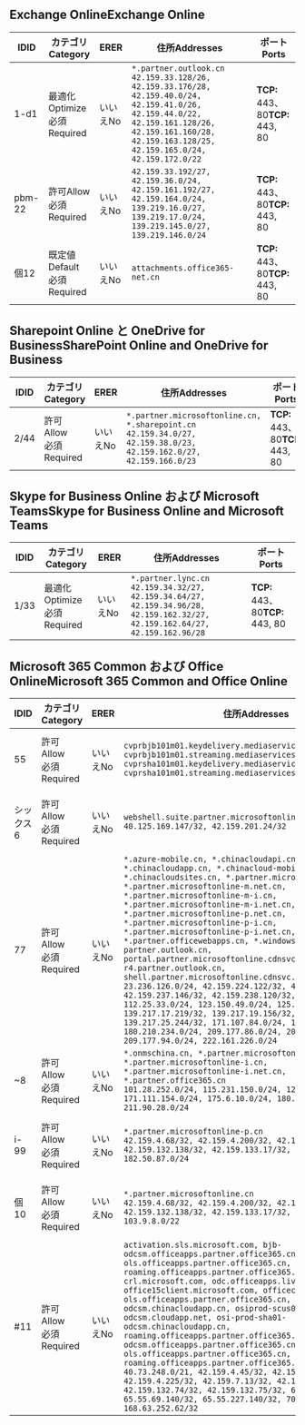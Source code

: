 <!--THIS FILE IS AUTOMATICALLY GENERATED. MANUAL CHANGES WILL BE OVERWRITTEN.-->
<!--Please contact the Office 365 Endpoints team with any questions.-->
<!--China endpoints version 2018112800-->
<!--File generated 2019-03-12 12:08:27.1919-->

## <a name="exchange-online"></a><span data-ttu-id="419e3-101">Exchange Online</span><span class="sxs-lookup"><span data-stu-id="419e3-101">Exchange Online</span></span>

<span data-ttu-id="419e3-102">ID</span><span class="sxs-lookup"><span data-stu-id="419e3-102">ID</span></span> | <span data-ttu-id="419e3-103">カテゴリ</span><span class="sxs-lookup"><span data-stu-id="419e3-103">Category</span></span> | <span data-ttu-id="419e3-104">ER</span><span class="sxs-lookup"><span data-stu-id="419e3-104">ER</span></span> | <span data-ttu-id="419e3-105">住所</span><span class="sxs-lookup"><span data-stu-id="419e3-105">Addresses</span></span> | <span data-ttu-id="419e3-106">ポート</span><span class="sxs-lookup"><span data-stu-id="419e3-106">Ports</span></span>
-- | -------------------- | -- | --------------------------------------------------------------------------------------------------------------------------------------------------------------------------------------------------------- | ----------------
<span data-ttu-id="419e3-107">1-d</span><span class="sxs-lookup"><span data-stu-id="419e3-107">1</span></span> | <span data-ttu-id="419e3-108">最適化</span><span class="sxs-lookup"><span data-stu-id="419e3-108">Optimize</span></span><BR><span data-ttu-id="419e3-109">必須</span><span class="sxs-lookup"><span data-stu-id="419e3-109">Required</span></span> | <span data-ttu-id="419e3-110">いいえ</span><span class="sxs-lookup"><span data-stu-id="419e3-110">No</span></span> | `*.partner.outlook.cn`<BR>`42.159.33.128/26, 42.159.33.176/28, 42.159.40.0/24, 42.159.41.0/26, 42.159.44.0/22, 42.159.161.128/26, 42.159.161.160/28, 42.159.163.128/25, 42.159.165.0/24, 42.159.172.0/22` | <span data-ttu-id="419e3-111">**TCP:** 443、80</span><span class="sxs-lookup"><span data-stu-id="419e3-111">**TCP:** 443, 80</span></span>
<span data-ttu-id="419e3-112">pbm-2</span><span class="sxs-lookup"><span data-stu-id="419e3-112">2</span></span> | <span data-ttu-id="419e3-113">許可</span><span class="sxs-lookup"><span data-stu-id="419e3-113">Allow</span></span><BR><span data-ttu-id="419e3-114">必須</span><span class="sxs-lookup"><span data-stu-id="419e3-114">Required</span></span> | <span data-ttu-id="419e3-115">いいえ</span><span class="sxs-lookup"><span data-stu-id="419e3-115">No</span></span> | `42.159.33.192/27, 42.159.36.0/24, 42.159.161.192/27, 42.159.164.0/24, 139.219.16.0/27, 139.219.17.0/24, 139.219.145.0/27, 139.219.146.0/24` | <span data-ttu-id="419e3-116">**TCP:** 443、80</span><span class="sxs-lookup"><span data-stu-id="419e3-116">**TCP:** 443, 80</span></span>
<span data-ttu-id="419e3-117">個</span><span class="sxs-lookup"><span data-stu-id="419e3-117">12</span></span> | <span data-ttu-id="419e3-118">既定値</span><span class="sxs-lookup"><span data-stu-id="419e3-118">Default</span></span><BR><span data-ttu-id="419e3-119">必須</span><span class="sxs-lookup"><span data-stu-id="419e3-119">Required</span></span> | <span data-ttu-id="419e3-120">いいえ</span><span class="sxs-lookup"><span data-stu-id="419e3-120">No</span></span> | `attachments.office365-net.cn` | <span data-ttu-id="419e3-121">**TCP:** 443、80</span><span class="sxs-lookup"><span data-stu-id="419e3-121">**TCP:** 443, 80</span></span>

## <a name="sharepoint-online-and-onedrive-for-business"></a><span data-ttu-id="419e3-122">Sharepoint Online と OneDrive for Business</span><span class="sxs-lookup"><span data-stu-id="419e3-122">SharePoint Online and OneDrive for Business</span></span>

<span data-ttu-id="419e3-123">ID</span><span class="sxs-lookup"><span data-stu-id="419e3-123">ID</span></span> | <span data-ttu-id="419e3-124">カテゴリ</span><span class="sxs-lookup"><span data-stu-id="419e3-124">Category</span></span> | <span data-ttu-id="419e3-125">ER</span><span class="sxs-lookup"><span data-stu-id="419e3-125">ER</span></span> | <span data-ttu-id="419e3-126">住所</span><span class="sxs-lookup"><span data-stu-id="419e3-126">Addresses</span></span> | <span data-ttu-id="419e3-127">ポート</span><span class="sxs-lookup"><span data-stu-id="419e3-127">Ports</span></span>
-- | ----------------- | -- | --------------------------------------------------------------------------------------------------------------------- | ----------------
<span data-ttu-id="419e3-128">2/4</span><span class="sxs-lookup"><span data-stu-id="419e3-128">4</span></span> | <span data-ttu-id="419e3-129">許可</span><span class="sxs-lookup"><span data-stu-id="419e3-129">Allow</span></span><BR><span data-ttu-id="419e3-130">必須</span><span class="sxs-lookup"><span data-stu-id="419e3-130">Required</span></span> | <span data-ttu-id="419e3-131">いいえ</span><span class="sxs-lookup"><span data-stu-id="419e3-131">No</span></span> | `*.partner.microsoftonline.cn, *.sharepoint.cn`<BR>`42.159.34.0/27, 42.159.38.0/23, 42.159.162.0/27, 42.159.166.0/23` | <span data-ttu-id="419e3-132">**TCP:** 443、80</span><span class="sxs-lookup"><span data-stu-id="419e3-132">**TCP:** 443, 80</span></span>

## <a name="skype-for-business-online-and-microsoft-teams"></a><span data-ttu-id="419e3-133">Skype for Business Online および Microsoft Teams</span><span class="sxs-lookup"><span data-stu-id="419e3-133">Skype for Business Online and Microsoft Teams</span></span>

<span data-ttu-id="419e3-134">ID</span><span class="sxs-lookup"><span data-stu-id="419e3-134">ID</span></span> | <span data-ttu-id="419e3-135">カテゴリ</span><span class="sxs-lookup"><span data-stu-id="419e3-135">Category</span></span> | <span data-ttu-id="419e3-136">ER</span><span class="sxs-lookup"><span data-stu-id="419e3-136">ER</span></span> | <span data-ttu-id="419e3-137">住所</span><span class="sxs-lookup"><span data-stu-id="419e3-137">Addresses</span></span> | <span data-ttu-id="419e3-138">ポート</span><span class="sxs-lookup"><span data-stu-id="419e3-138">Ports</span></span>
-- | -------------------- | -- | -------------------------------------------------------------------------------------------------------------------------------- | ----------------
<span data-ttu-id="419e3-139">1/3</span><span class="sxs-lookup"><span data-stu-id="419e3-139">3</span></span> | <span data-ttu-id="419e3-140">最適化</span><span class="sxs-lookup"><span data-stu-id="419e3-140">Optimize</span></span><BR><span data-ttu-id="419e3-141">必須</span><span class="sxs-lookup"><span data-stu-id="419e3-141">Required</span></span> | <span data-ttu-id="419e3-142">いいえ</span><span class="sxs-lookup"><span data-stu-id="419e3-142">No</span></span> | `*.partner.lync.cn`<BR>`42.159.34.32/27, 42.159.34.64/27, 42.159.34.96/28, 42.159.162.32/27, 42.159.162.64/27, 42.159.162.96/28` | <span data-ttu-id="419e3-143">**TCP:** 443、80</span><span class="sxs-lookup"><span data-stu-id="419e3-143">**TCP:** 443, 80</span></span>

## <a name="microsoft-365-common-and-office-online"></a><span data-ttu-id="419e3-144">Microsoft 365 Common および Office Online</span><span class="sxs-lookup"><span data-stu-id="419e3-144">Microsoft 365 Common and Office Online</span></span>

<span data-ttu-id="419e3-145">ID</span><span class="sxs-lookup"><span data-stu-id="419e3-145">ID</span></span> | <span data-ttu-id="419e3-146">カテゴリ</span><span class="sxs-lookup"><span data-stu-id="419e3-146">Category</span></span> | <span data-ttu-id="419e3-147">ER</span><span class="sxs-lookup"><span data-stu-id="419e3-147">ER</span></span> | <span data-ttu-id="419e3-148">住所</span><span class="sxs-lookup"><span data-stu-id="419e3-148">Addresses</span></span> | <span data-ttu-id="419e3-149">ポート</span><span class="sxs-lookup"><span data-stu-id="419e3-149">Ports</span></span>
-- | ----------------- | -- | ---------------------------------------------------------------------------------------------------------------------------------------------------------------------------------------------------------------------------------------------------------------------------------------------------------------------------------------------------------------------------------------------------------------------------------------------------------------------------------------------------------------------------------------------------------------------------------------------------------------------------------------------------------------------------------------------------------------------------------------------------------------------------------------------------------------------------------------------------------------------------------------------------------------------- | ----------------
<span data-ttu-id="419e3-150">5</span><span class="sxs-lookup"><span data-stu-id="419e3-150">5</span></span> | <span data-ttu-id="419e3-151">許可</span><span class="sxs-lookup"><span data-stu-id="419e3-151">Allow</span></span><BR><span data-ttu-id="419e3-152">必須</span><span class="sxs-lookup"><span data-stu-id="419e3-152">Required</span></span> | <span data-ttu-id="419e3-153">いいえ</span><span class="sxs-lookup"><span data-stu-id="419e3-153">No</span></span> | `cvprbjb101m01.keydelivery.mediaservices.chinacloudapi.cn, cvprbjb101m01.streaming.mediaservices.chinacloudapi.cn, cvprsha101m01.keydelivery.mediaservices.chinacloudapi.cn, cvprsha101m01.streaming.mediaservices.chinacloudapi.cn` | <span data-ttu-id="419e3-154">**TCP:** 443、80</span><span class="sxs-lookup"><span data-stu-id="419e3-154">**TCP:** 443, 80</span></span>
<span data-ttu-id="419e3-155">シックス</span><span class="sxs-lookup"><span data-stu-id="419e3-155">6</span></span> | <span data-ttu-id="419e3-156">許可</span><span class="sxs-lookup"><span data-stu-id="419e3-156">Allow</span></span><BR><span data-ttu-id="419e3-157">必須</span><span class="sxs-lookup"><span data-stu-id="419e3-157">Required</span></span> | <span data-ttu-id="419e3-158">いいえ</span><span class="sxs-lookup"><span data-stu-id="419e3-158">No</span></span> | `webshell.suite.partner.microsoftonline.cn`<BR>`40.125.169.147/32, 42.159.201.24/32` | <span data-ttu-id="419e3-159">**TCP:** 443、80</span><span class="sxs-lookup"><span data-stu-id="419e3-159">**TCP:** 443, 80</span></span>
<span data-ttu-id="419e3-160">7</span><span class="sxs-lookup"><span data-stu-id="419e3-160">7</span></span> | <span data-ttu-id="419e3-161">許可</span><span class="sxs-lookup"><span data-stu-id="419e3-161">Allow</span></span><BR><span data-ttu-id="419e3-162">必須</span><span class="sxs-lookup"><span data-stu-id="419e3-162">Required</span></span> | <span data-ttu-id="419e3-163">いいえ</span><span class="sxs-lookup"><span data-stu-id="419e3-163">No</span></span> | `*.azure-mobile.cn, *.chinacloudapi.cn, *.chinacloudapp.cn, *.chinacloud-mobile.cn, *.chinacloudsites.cn, *.partner.microsoftonline-m.cn, *.partner.microsoftonline-m.net.cn, *.partner.microsoftonline-m-i.cn, *.partner.microsoftonline-m-i.net.cn, *.partner.microsoftonline-p.net.cn, *.partner.microsoftonline-p-i.cn, *.partner.microsoftonline-p-i.net.cn, *.partner.officewebapps.cn, *.windowsazure.cn, partner.outlook.cn, portal.partner.microsoftonline.cdnsvc.com, r4.partner.outlook.cn, shell.partner.microsoftonline.cdnsvc.com`<BR>`23.236.126.0/24, 42.159.224.122/32, 42.159.233.91/32, 42.159.237.146/32, 42.159.238.120/32, 58.68.168.0/24, 112.25.33.0/24, 123.150.49.0/24, 125.65.247.0/24, 139.217.17.219/32, 139.217.19.156/32, 139.217.21.3/32, 139.217.25.244/32, 171.107.84.0/24, 180.210.232.0/24, 180.210.234.0/24, 209.177.86.0/24, 209.177.90.0/24, 209.177.94.0/24, 222.161.226.0/24` | <span data-ttu-id="419e3-164">**TCP:** 443、80</span><span class="sxs-lookup"><span data-stu-id="419e3-164">**TCP:** 443, 80</span></span>
<span data-ttu-id="419e3-165">~</span><span class="sxs-lookup"><span data-stu-id="419e3-165">8</span></span> | <span data-ttu-id="419e3-166">許可</span><span class="sxs-lookup"><span data-stu-id="419e3-166">Allow</span></span><BR><span data-ttu-id="419e3-167">必須</span><span class="sxs-lookup"><span data-stu-id="419e3-167">Required</span></span> | <span data-ttu-id="419e3-168">いいえ</span><span class="sxs-lookup"><span data-stu-id="419e3-168">No</span></span> | `*.onmschina.cn, *.partner.microsoftonline.net.cn, *.partner.microsoftonline-i.cn, *.partner.microsoftonline-i.net.cn, *.partner.office365.cn`<BR>`101.28.252.0/24, 115.231.150.0/24, 123.235.32.0/24, 171.111.154.0/24, 175.6.10.0/24, 180.210.229.0/24, 211.90.28.0/24` | <span data-ttu-id="419e3-169">**TCP:** 443、80</span><span class="sxs-lookup"><span data-stu-id="419e3-169">**TCP:** 443, 80</span></span>
<span data-ttu-id="419e3-170">i-9</span><span class="sxs-lookup"><span data-stu-id="419e3-170">9</span></span> | <span data-ttu-id="419e3-171">許可</span><span class="sxs-lookup"><span data-stu-id="419e3-171">Allow</span></span><BR><span data-ttu-id="419e3-172">必須</span><span class="sxs-lookup"><span data-stu-id="419e3-172">Required</span></span> | <span data-ttu-id="419e3-173">いいえ</span><span class="sxs-lookup"><span data-stu-id="419e3-173">No</span></span> | `*.partner.microsoftonline-p.cn`<BR>`42.159.4.68/32, 42.159.4.200/32, 42.159.7.156/32, 42.159.132.138/32, 42.159.133.17/32, 42.159.135.78/32, 182.50.87.0/24` | <span data-ttu-id="419e3-174">**TCP:** 443、80</span><span class="sxs-lookup"><span data-stu-id="419e3-174">**TCP:** 443, 80</span></span>
<span data-ttu-id="419e3-175">個</span><span class="sxs-lookup"><span data-stu-id="419e3-175">10</span></span> | <span data-ttu-id="419e3-176">許可</span><span class="sxs-lookup"><span data-stu-id="419e3-176">Allow</span></span><BR><span data-ttu-id="419e3-177">必須</span><span class="sxs-lookup"><span data-stu-id="419e3-177">Required</span></span> | <span data-ttu-id="419e3-178">いいえ</span><span class="sxs-lookup"><span data-stu-id="419e3-178">No</span></span> | `*.partner.microsoftonline.cn`<BR>`42.159.4.68/32, 42.159.4.200/32, 42.159.7.156/32, 42.159.132.138/32, 42.159.133.17/32, 42.159.135.78/32, 103.9.8.0/22` | <span data-ttu-id="419e3-179">**TCP:** 443、80</span><span class="sxs-lookup"><span data-stu-id="419e3-179">**TCP:** 443, 80</span></span>
<span data-ttu-id="419e3-180">#</span><span class="sxs-lookup"><span data-stu-id="419e3-180">11</span></span> | <span data-ttu-id="419e3-181">許可</span><span class="sxs-lookup"><span data-stu-id="419e3-181">Allow</span></span><BR><span data-ttu-id="419e3-182">必須</span><span class="sxs-lookup"><span data-stu-id="419e3-182">Required</span></span> | <span data-ttu-id="419e3-183">いいえ</span><span class="sxs-lookup"><span data-stu-id="419e3-183">No</span></span> | `activation.sls.microsoft.com, bjb-odcsm.officeapps.partner.office365.cn, bjb-ols.officeapps.partner.office365.cn, bjb-roaming.officeapps.partner.office365.cn, crl.microsoft.com, odc.officeapps.live.com, office15client.microsoft.com, officecdn.microsoft.com, ols.officeapps.partner.office365.cn, osi-prod-bjb01-odcsm.chinacloudapp.cn, osiprod-scus01-odcsm.cloudapp.net, osi-prod-sha01-odcsm.chinacloudapp.cn, roaming.officeapps.partner.office365.cn, sha-odcsm.officeapps.partner.office365.cn, sha-ols.officeapps.partner.office365.cn, sha-roaming.officeapps.partner.office365.cn`<BR>`40.73.248.0/21, 42.159.4.45/32, 42.159.4.50/32, 42.159.4.225/32, 42.159.7.13/32, 42.159.132.73/32, 42.159.132.74/32, 42.159.132.75/32, 65.52.98.231/32, 65.55.69.140/32, 65.55.227.140/32, 70.37.81.47/32, 168.63.252.62/32` | <span data-ttu-id="419e3-184">**TCP:** 443、80</span><span class="sxs-lookup"><span data-stu-id="419e3-184">**TCP:** 443, 80</span></span>
